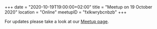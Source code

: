 +++
date = "2020-10-19T19:00:00+02:00"
title = "Meetup on 19 October 2020"
location = "Online"
meetupID = "fxlkwrybcnbzb"
+++

For updates please take a look at our
[Meetup page](https://www.meetup.com/Graz-Open-Source-Meetup/events/fxlkwrybcnbzb/).
